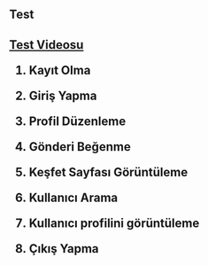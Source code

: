 
 <h2>Test<h2>

 **[Test Videosu](https://youtu.be/2Z2abC27gFY)**
 
1) Kayıt Olma

2) Giriş Yapma

3) Profil Düzenleme

4) Gönderi Beğenme

5) Keşfet Sayfası Görüntüleme

6) Kullanıcı Arama

7) Kullanıcı profilini görüntüleme

8) Çıkış Yapma


   
